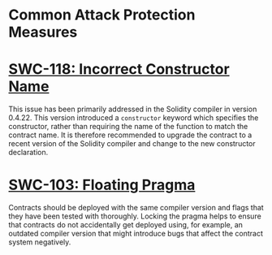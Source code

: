 # Common Attack Protection Measures

# [SWC-118: Incorrect Constructor Name](https://swcregistry.io/docs/SWC-118)

This issue has been primarily addressed in the Solidity compiler in version 0.4.22. This version introduced a `constructor` keyword which specifies the constructor, rather than requiring the name of the function to match the contract name. It is therefore recommended to upgrade the contract to a recent version of the Solidity compiler and change to the new constructor declaration.

# [SWC-103: Floating Pragma](https://swcregistry.io/docs/SWC-103)

Contracts should be deployed with the same compiler version and flags that they have been tested with thoroughly. Locking the pragma helps to ensure that contracts do not accidentally get deployed using, for example, an outdated compiler version that might introduce bugs that affect the contract system negatively.